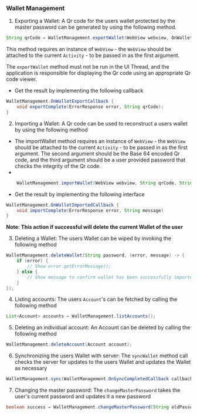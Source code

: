 ### Wallet Management

1. Exporting a Wallet: A Qr code for the users wallet protected by the master password can be generated by using the following method.

```java
String qrCode = WalletManagement.exportWallet(WebView webview, OnWalletExportedCallback callback);
```

This method requires an instance of `WebView` - the `WebView` should be attached to the current `Activity` - to be passed in as the first argument.

The `exportWallet` method must not be run in the UI Thread, and the application is responsible for displaying the Qr code using an appropriate Qr code viewer.

- Get the result by implementing the following callback

```java
WalletManagement.OnWalletExportCallback {
	void exportComplete(ErrorResponse error, String qrCode);
}
```

2. Importing a Wallet: A Qr code can be used to reconstruct a users wallet by using the following method

- The importWallet method requires an instance of `WebView` - the `WebView` should be attached to the current `Activity` - to be passed in as the first argument. The second argument should be the Base 64 encoded Qr code, and the third argument should be a user provided password that checks the integrity of the Qr code.
-

```java
	WalletManagement.importWallet(WebView webview, String qrCode, String password, WalletManagement.OnWalletImportedCallback callback);
```

- Get the result by implementing the following interface

```java
WalletManagement.OnWalletImportedCallback {
	void importComplete(ErrorResponse error, String message)
}
```

**Note: This action if successful will delete the current Wallet of the user**

3. Deleting a Wallet: The users Wallet can be wiped by invoking the following method

```java
WalletManagement.deleteWallet(String password, (error, message) -> {
	if (error) {
		// Show error.getErrorMessage();
	} else {
		// Show message to confirm wallet has been successfully imported
	}
});
```

4. Listing accounts: The users `Account`'s can be fetched by calling the following method

```java
List<Account> accounts = WalletManagement.listAccounts();
```

5. Deleting an individual account: An Account can be deleted by calling the following method

```java
WalletManagement.deleteAccount(Account account);
```

6. Synchronizing the users Wallet with server: The `syncWallet` method call checks the server for updates to the users Wallet and updates the Wallet as necessary

```java
WalletManagement.sync(WalletManagement.OnSyncCompletedCallback callback);
```

7. Changing the master password: The `changeMasterPassword` takes the user's current password and updates it a new password

```java
boolean success = WalletManagement.changeMasterPassword(String oldPassword, String newPassword);
```
